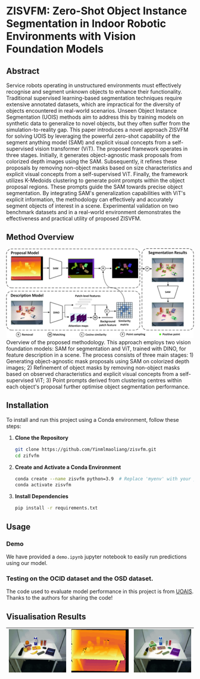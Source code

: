 # ZISVFM: Zero-Shot Object Instance Segmentation in Indoor Robotic Environments with Vision Foundation Models

## Abstract
Service robots operating in unstructured environments must effectively recognise and segment unknown objects to enhance their functionality. Traditional supervised learning-based segmentation techniques require extensive annotated datasets, which are impractical for the diversity of objects encountered in real-world scenarios. Unseen Object Instance Segmentation (UOIS) methods aim to address this by training models on synthetic data to generalize to novel objects, but they often suffer from the simulation-to-reality gap. This paper introduces a novel approach ZISVFM for solving UOIS by leveraging the powerful zero-shot capability of the segment anything model (SAM) and explicit visual concepts from a self-supervised vision transformer (ViT). The proposed framework operates in three stages. Initially, it generates object-agnostic mask proposals from colorized depth images using the SAM. Subsequently, it refines these proposals by removing non-object masks based on size characteristics and explicit visual concepts from a self-supervised ViT. Finally, the framework utilizes K-Medoids clustering to generate point prompts within the object proposal regions. These prompts guide the SAM towards precise object segmentation. By integrating SAM's generalization capabilities with ViT's explicit information, the methodology can effectively and accurately segment objects of interest in a scene. Experimental validation on two benchmark datasets and in a real-world environment demonstrates the effectiveness and practical utility of proposed ZISVFM.

## Method Overview
![Method Overview](./media/zisvfm.png)
Overview of the proposed methodology. This approach employs two vision foundation models: SAM for segmentation and ViT, trained with DINO, for feature description in a scene. The process consists of three main stages: 1) Generating object-agnostic mask proposals using SAM on colorized depth images; 2) Refinement of object masks by removing non-object masks based on observed characteristics and explicit visual concepts from a self-supervised ViT; 3) Point prompts derived from clustering centres within each object's proposal further optimise object segmentation performance.


## Installation
To install and run this project using a Conda environment, follow these steps:
1. **Clone the Repository**
   ```bash
   git clone https://github.com/Yinmlmaoliang/zisvfm.git
   cd zifvfm
   ```
2. **Create and Activate a Conda Environment**
   ```bash
   conda create --name zisvfm python=3.9  # Replace 'myenv' with your preferred env name
   conda activate zisvfm
   ```
3. **Install Dependencies**
   ```bash
   pip install -r requirements.txt
   ```

## Usage
### Demo
We have provided a `demo.ipynb` jupyter notebook to easily run predictions using our model.
### Testing on the OCID dataset and the OSD dataset.
The code used to evaluate model performance in this project is from [UOAIS](https://github.com/gist-ailab/uoais). Thanks to the authors for sharing the code!
## Visualisation Results

| ![fig1](./media/fig1.gif) | ![fig2](./media/fig2.gif) | ![fig3](./media/fig3.gif) |
|:-:|:-:|:-:|

